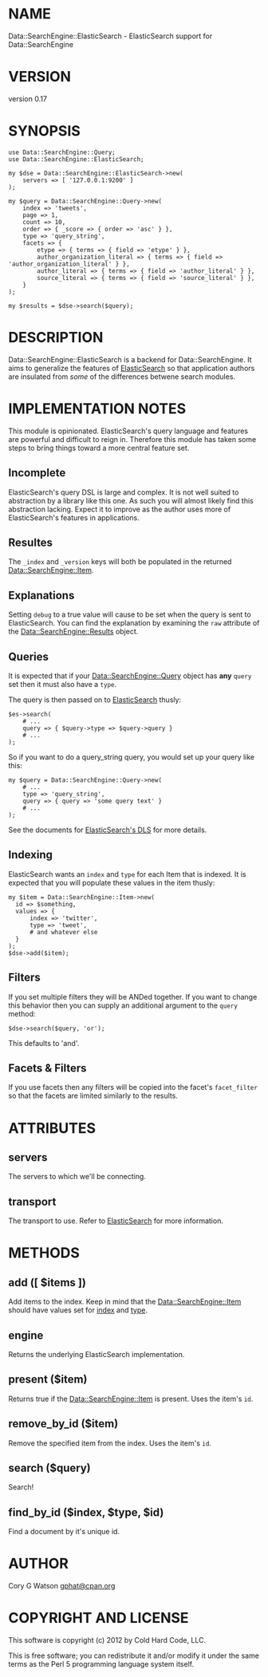 # NAME

Data::SearchEngine::ElasticSearch - ElasticSearch support for Data::SearchEngine

# VERSION

version 0.17

# SYNOPSIS

    use Data::SearchEngine::Query;
    use Data::SearchEngine::ElasticSearch;

    my $dse = Data::SearchEngine::ElasticSearch->new(
        servers => [ '127.0.0.1:9200' ]
    );

    my $query = Data::SearchEngine::Query->new(
        index => 'tweets',
        page => 1,
        count => 10,
        order => { _score => { order => 'asc' } },
        type => 'query_string',
        facets => {
            etype => { terms => { field => 'etype' } },
            author_organization_literal => { terms => { field => 'author_organization_literal' } },
            author_literal => { terms => { field => 'author_literal' } },
            source_literal => { terms => { field => 'source_literal' } },
        }
    );

    my $results = $dse->search($query);

# DESCRIPTION

Data::SearchEngine::ElasticSearch is a backend for Data::SearchEngine.  It
aims to generalize the features of [ElasticSearch](http://search.cpan.org/perldoc?ElasticSearch) so that application
authors are insulated from _some_ of the differences betwene search modules.

# IMPLEMENTATION NOTES

This module is opinionated. ElasticSearch's query language and features are
powerful and difficult to reign in.  Therefore this module has taken some
steps to bring things toward a more central feature set.

## Incomplete

ElasticSearch's query DSL is large and complex.  It is not well suited to
abstraction by a library like this one.  As such you will almost likely find
this abstraction lacking.  Expect it to improve as the author uses more of
ElasticSearch's features in applications.

## Resultes

The `_index` and `_version` keys will both be populated in the returned
[Data::SearchEngine::Item](http://search.cpan.org/perldoc?Data::SearchEngine::Item).

## Explanations

Setting `debug` to a true value will cause <explain> to be set when the query
is sent to ElasticSearch.  You can find the explanation by examining the
`raw` attribute of the [Data::SearchEngine::Results](http://search.cpan.org/perldoc?Data::SearchEngine::Results) object.

## Queries

It is expected that if your [Data::SearchEngine::Query](http://search.cpan.org/perldoc?Data::SearchEngine::Query) object has __any__
`query` set then it must also have a `type`.

The query is then passed on to [ElasticSearch](http://search.cpan.org/perldoc?ElasticSearch) thusly:

    $es->search(
        # ...
        query => { $query->type => $query->query }
        # ...
    );

So if you want to do a query_string query, you would set up your query like
this:

    my $query = Data::SearchEngine::Query->new(
        # ...
        type => 'query_string',
        query => { query => 'some query text' }
        # ...
    );

See the documents for
[ElasticSearch's DLS](http://www.elasticsearch.org/guide/reference/query-dsl/)
for more details.

## Indexing

ElasticSearch wants an `index` and `type` for each Item that is indexed. It
is expected that you will populate these values in the item thusly:

    my $item = Data::SearchEngine::Item->new(
      id => $something,
      values => {
          index => 'twitter',
          type => 'tweet',
          # and whatever else
      }
    );
    $dse->add($item);

## Filters

If you set multiple filters they will be ANDed together.  If you want to change
this behavior then you can supply an additional argument to the `query` method:

    $dse->search($query, 'or');

This defaults to 'and'.

## Facets & Filters

If you use facets then any filters will be copied into the facet's
`facet_filter` so that the facets are limited similarly to the results.

# ATTRIBUTES

## servers

The servers to which we'll be connecting.

## transport

The transport to use.  Refer to [ElasticSearch](http://search.cpan.org/perldoc?ElasticSearch) for more information.

# METHODS

## add ([ $items ])

Add items to the index.  Keep in mind that the [Data::SearchEngine::Item](http://search.cpan.org/perldoc?Data::SearchEngine::Item)
should have values set for [index](http://search.cpan.org/perldoc?index) and [type](http://search.cpan.org/perldoc?type).

## engine

Returns the underlying ElasticSearch implementation.

## present ($item)

Returns true if the [Data::SearchEngine::Item](http://search.cpan.org/perldoc?Data::SearchEngine::Item) is present.  Uses the item's
`id`.

## remove_by_id ($item)

Remove the specified item from the index.  Uses the item's `id`.

## search ($query)

Search!

## find_by_id ($index, $type, $id)

Find a document by it's unique id.

# AUTHOR

Cory G Watson <gphat@cpan.org>

# COPYRIGHT AND LICENSE

This software is copyright (c) 2012 by Cold Hard Code, LLC.

This is free software; you can redistribute it and/or modify it under
the same terms as the Perl 5 programming language system itself.